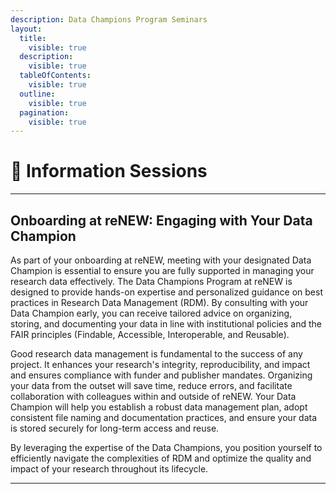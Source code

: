 ```yaml
---
description: Data Champions Program Seminars
layout:
  title:
    visible: true
  description:
    visible: true
  tableOfContents:
    visible: true
  outline:
    visible: true
  pagination:
    visible: true
---
```


# 🔵 Information Sessions



***

## **Onboarding at reNEW: Engaging with Your Data Champion**

As part of your onboarding at reNEW, meeting with your designated Data Champion is essential to ensure you are fully supported in managing your research data effectively. The Data Champions Program at reNEW is designed to provide hands-on expertise and personalized guidance on best practices in Research Data Management (RDM). By consulting with your Data Champion early, you can receive tailored advice on organizing, storing, and documenting your data in line with institutional policies and the FAIR principles (Findable, Accessible, Interoperable, and Reusable).

Good research data management is fundamental to the success of any project. It enhances your research's integrity, reproducibility, and impact and ensures compliance with funder and publisher mandates. Organizing your data from the outset will save time, reduce errors, and facilitate collaboration with colleagues within and outside of reNEW. Your Data Champion will help you establish a robust data management plan, adopt consistent file naming and documentation practices, and ensure your data is stored securely for long-term access and reuse.

By leveraging the expertise of the Data Champions, you position yourself to efficiently navigate the complexities of RDM and optimize the quality and impact of your research throughout its lifecycle.

***

&#x20;
